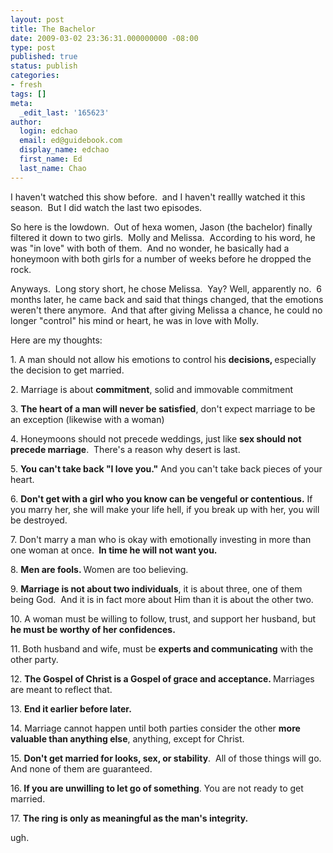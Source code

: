 ```yaml
---
layout: post
title: The Bachelor
date: 2009-03-02 23:36:31.000000000 -08:00
type: post
published: true
status: publish
categories:
- fresh
tags: []
meta:
  _edit_last: '165623'
author:
  login: edchao
  email: ed@guidebook.com
  display_name: edchao
  first_name: Ed
  last_name: Chao
---
```

<p>I haven't watched this show before.  and I haven't reallly watched it this season.  But I did watch the last two episodes.</p>
<p>So here is the lowdown.  Out of hexa women, Jason (the bachelor) finally filtered it down to two girls.  Molly and Melissa.  According to his word, he was "in love" with both of them.  And no wonder, he basically had a honeymoon with both girls for a number of weeks before he dropped the rock.</p>
<p>Anyways.  Long story short, he chose Melissa.  Yay? Well, apparently no.  6 months later, he came back and said that things changed, that the emotions weren't there anymore.  And that after giving Melissa a chance, he could no longer "control" his mind or heart, he was in love with Molly.</p>
<p>Here are my thoughts:</p>
<p>1. A man should not allow his emotions to control his <strong>decisions, </strong>especially the decision to get married.</p>
<p>2. Marriage is about <strong>commitment</strong>, solid and immovable commitment</p>
<p>3. <strong>The heart of a man will never be satisfied</strong>, don't expect marriage to be an exception (likewise with a woman)</p>
<p>4. Honeymoons should not precede weddings, just like <strong>sex should not precede marriage</strong>.  There's a reason why desert is last.</p>
<p>5. <strong>You can't take back "I love you."</strong> And you can't take back pieces of your heart.</p>
<p>6. <strong>Don't get with a girl who you know can be vengeful or contentious.</strong> If you marry her, she will make your life hell, if you break up with her, you will be destroyed.</p>
<p>7. Don't marry a man who is okay with emotionally investing in more than one woman at once. <strong> In time he will not want you.</strong></p>
<p>8. <strong>Men are fools. </strong>Women are too believing.</p>
<p>9. <strong>Marriage is not about two individuals</strong>, it is about three, one of them being God.  And it is in fact more about Him than it is about the other two.</p>
<p>10. A woman must be willing to follow, trust, and support her husband, but <strong>he must be worthy of her confidences.</strong></p>
<p>11. Both husband and wife, must be <strong>experts and communicating</strong> with the other party.</p>
<p>12. <strong>The Gospel of Christ is a Gospel of grace and acceptance. </strong>Marriages are meant to reflect that.</p>
<p>13. <strong>End it earlier before later.</strong></p>
<p>14. Marriage cannot happen until both parties consider the other <strong>more valuable than anything else</strong>, anything, except for Christ.</p>
<p>15. <strong>Don't get married for looks, sex, or stability</strong>.  All of those things will go. And none of them are guaranteed.</p>
<p>16.<strong> If you are unwilling to let go of something</strong>. You are not ready to get married.</p>
<p>17. <strong>The ring is only as meaningful as the man's integrity.</strong></p>
<p>ugh.</p>
